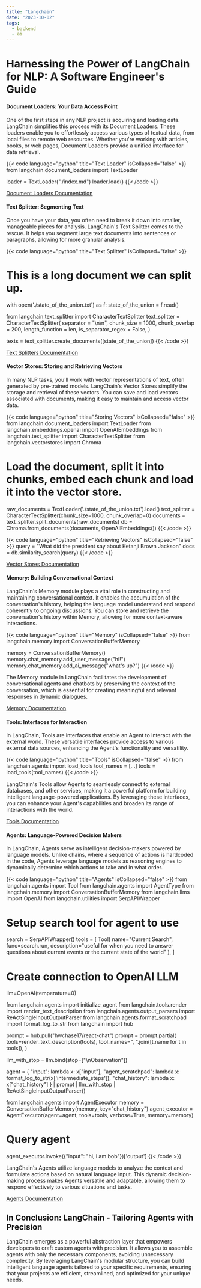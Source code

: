 ```yaml
---
title: "Langchain"
date: "2023-10-02"
tags:
  - backend
  - ai
---
```


# Harnessing the Power of LangChain for NLP: A Software Engineer's Guide
#### Document Loaders: Your Data Access Point

One of the first steps in any NLP project is acquiring and loading data. LangChain simplifies this process with its Document Loaders. These loaders enable you to effortlessly access various types of textual data, from local files to remote web resources. Whether you're working with articles, books, or web pages, Document Loaders provide a unified interface for data retrieval.

{{< code language="python" title="Text Loader" isCollapsed="false" >}}
from langchain.document_loaders import TextLoader

loader = TextLoader("./index.md")
loader.load()
{{< /code >}}

[Document Loaders Documentation](https://python.langchain.com/docs/modules/data_connection/document_loaders/)

#### Text Splitter: Segmenting Text

Once you have your data, you often need to break it down into smaller, manageable pieces for analysis. LangChain's Text Splitter comes to the rescue. It helps you segment large text documents into sentences or paragraphs, allowing for more granular analysis.

{{< code language="python" title="Text Splitter" isCollapsed="false" >}}
# This is a long document we can split up.
with open('./state_of_the_union.txt') as f:
    state_of_the_union = f.read()

from langchain.text_splitter import CharacterTextSplitter
text_splitter = CharacterTextSplitter(
    separator = "\n\n",
    chunk_size = 1000,
    chunk_overlap  = 200,
    length_function = len,
    is_separator_regex = False,
)

texts = text_splitter.create_documents([state_of_the_union])
{{< /code >}}

[Text Splitters Documentation](https://python.langchain.com/docs/modules/data_connection/document_transformers/text_splitters/character_text_splitter)

#### Vector Stores: Storing and Retrieving Vectors

In many NLP tasks, you'll work with vector representations of text, often generated by pre-trained models. LangChain's Vector Stores simplify the storage and retrieval of these vectors. You can save and load vectors associated with documents, making it easy to maintain and access vector data.

{{< code language="python" title="Storing Vectors" isCollapsed="false" >}}
from langchain.document_loaders import TextLoader
from langchain.embeddings.openai import OpenAIEmbeddings
from langchain.text_splitter import CharacterTextSplitter
from langchain.vectorstores import Chroma

# Load the document, split it into chunks, embed each chunk and load it into the vector store.
raw_documents = TextLoader('./state_of_the_union.txt').load()
text_splitter = CharacterTextSplitter(chunk_size=1000, chunk_overlap=0)
documents = text_splitter.split_documents(raw_documents)
db = Chroma.from_documents(documents, OpenAIEmbeddings())
{{< /code >}}

{{< code language="python" title="Retrieving Vectors" isCollapsed="false" >}}
query = "What did the president say about Ketanji Brown Jackson"
docs = db.similarity_search(query)
{{< /code >}}

[Vector Stores Documentation](https://python.langchain.com/docs/modules/data_connection/vectorstores/)

#### Memory: Building Conversational Context
LangChain's Memory module plays a vital role in constructing and maintaining conversational context. It enables the accumulation of the conversation's history, helping the language model understand and respond coherently to ongoing discussions. You can store and retrieve the conversation's history within Memory, allowing for more context-aware interactions.

{{< code language="python" title="Memory" isCollapsed="false" >}}
from langchain.memory import ConversationBufferMemory

memory = ConversationBufferMemory()
memory.chat_memory.add_user_message("hi!")
memory.chat_memory.add_ai_message("what's up?")
{{< /code >}}

The Memory module in LangChain facilitates the development of conversational agents and chatbots by preserving the context of the conversation, which is essential for creating meaningful and relevant responses in dynamic dialogues.

[Memory Documentation](https://python.langchain.com/docs/modules/memory/)

#### Tools: Interfaces for Interaction

In LangChain, Tools are interfaces that enable an Agent to interact with the external world. These versatile interfaces provide access to various external data sources, enhancing the Agent's functionality and versatility.

{{< code language="python" title="Tools" isCollapsed="false" >}}
from langchain.agents import load_tools
tool_names = [...]
tools = load_tools(tool_names)
{{< /code >}}

LangChain's Tools allow Agents to seamlessly connect to external databases, and other services, making it a powerful platform for building intelligent language-powered applications. By leveraging these interfaces, you can enhance your Agent's capabilities and broaden its range of interactions with the world.

[Tools Documentation](https://python.langchain.com/docs/modules/agents/tools/)

#### Agents: Language-Powered Decision Makers

In LangChain, Agents serve as intelligent decision-makers powered by language models. Unlike chains, where a sequence of actions is hardcoded in the code, Agents leverage language models as reasoning engines to dynamically determine which actions to take and in what order.

{{< code language="python" title="Agents" isCollapsed="false" >}}
from langchain.agents import Tool
from langchain.agents import AgentType
from langchain.memory import ConversationBufferMemory
from langchain.llms import OpenAI
from langchain.utilities import SerpAPIWrapper
# Setup search tool for agent to use
search = SerpAPIWrapper()
tools = [
    Tool(
        name="Current Search",
        func=search.run,
        description="useful for when you need to answer questions about current events or the current state of the world"
    ),
]
# Create connection to OpenAI LLM
llm=OpenAI(temperature=0)

from langchain.agents import initialize_agent
from langchain.tools.render import render_text_description
from langchain.agents.output_parsers import ReActSingleInputOutputParser
from langchain.agents.format_scratchpad import format_log_to_str
from langchain import hub

prompt = hub.pull("hwchase17/react-chat")
prompt = prompt.partial(
    tools=render_text_description(tools),
    tool_names=", ".join([t.name for t in tools]),
)

llm_with_stop = llm.bind(stop=["\nObservation"])

agent = {
    "input": lambda x: x["input"],
    "agent_scratchpad": lambda x: format_log_to_str(x['intermediate_steps']),
    "chat_history": lambda x: x["chat_history"]
} | prompt | llm_with_stop | ReActSingleInputOutputParser()

from langchain.agents import AgentExecutor
memory = ConversationBufferMemory(memory_key="chat_history")
agent_executor = AgentExecutor(agent=agent, tools=tools, verbose=True, memory=memory)

# Query agent
agent_executor.invoke({"input": "hi, i am bob"})['output']
{{< /code >}}

LangChain's Agents utilize language models to analyze the context and formulate actions based on natural language input. This dynamic decision-making process makes Agents versatile and adaptable, allowing them to respond effectively to various situations and tasks.

[Agents Documentation](https://python.langchain.com/docs/modules/agents/agent_types/chat_conversation_agent)

## In Conclusion: LangChain - Tailoring Agents with Precision

LangChain emerges as a powerful abstraction layer that empowers developers to craft custom agents with precision. It allows you to assemble agents with only the necessary components, avoiding unnecessary complexity. By leveraging LangChain's modular structure, you can build intelligent language agents tailored to your specific requirements, ensuring that your projects are efficient, streamlined, and optimized for your unique needs.